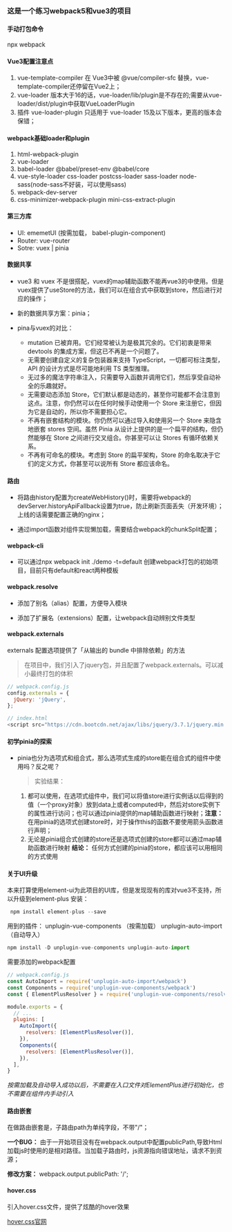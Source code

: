 ### 这是一个练习webpack5和vue3的项目

#### 手动打包命令
npx webpack

#### Vue3配置注意点
1. vue-template-compiler 在 Vue3中被 @vue/compiler-sfc 替换，vue-template-compiler还停留在Vue2上；
2. vue-loader 版本大于16的话，vue-loader/lib/plugin是不存在的;需要从vue-loader/dist/plugin中获取VueLoaderPlugin
3. 插件 vue-loader-plugin 只适用于 vue-loader 15及以下版本，更高的版本会保错；

#### webpack基础loader和plugin
1. html-webpack-plugin
2. vue-loader
3. babel-loader @babel/preset-env @babel/core
4. vue-style-loader css-loader postcss-loader sass-loader node-sass(node-sass不好装，可以使用sass)
5. webpack-dev-server
6. css-minimizer-webpack-plugin mini-css-extract-plugin

#### 第三方库
+ UI: ememetUI (按需加载， babel-plugin-component)
+ Router: vue-router
+ Sotre: vuex | pinia

#### 数据共享
+ vue3 和 vuex 不是很搭配，vuex的map辅助函数不能再vue3的<script setup></script>中使用。但是vuex提供了useStore的方法，我们可以在组合式中获取到store，然后进行对应的操作；

+ 新的数据共享方案：pinia；

+ pina与vuex的对比：
  * mutation 已被弃用。它们经常被认为是极其冗余的。它们初衷是带来 devtools 的集成方案，但这已不再是一个问题了。
  * 无需要创建自定义的复杂包装器来支持 TypeScript，一切都可标注类型，API 的设计方式是尽可能地利用 TS 类型推理。
  * 无过多的魔法字符串注入，只需要导入函数并调用它们，然后享受自动补全的乐趣就好。
  * 无需要动态添加 Store，它们默认都是动态的，甚至你可能都不会注意到这点。注意，你仍然可以在任何时候手动使用一个 Store 来注册它，但因为它是自动的，所以你不需要担心它。
  * 不再有嵌套结构的模块。你仍然可以通过导入和使用另一个 Store 来隐含地嵌套 stores 空间。虽然 Pinia 从设计上提供的是一个扁平的结构，但仍然能够在 Store 之间进行交叉组合。你甚至可以让 Stores 有循环依赖关系。
  * 不再有可命名的模块。考虑到 Store 的扁平架构，Store 的命名取决于它们的定义方式，你甚至可以说所有 Store 都应该命名。

#### 路由
+ 将路由history配置为createWebHistory()时，需要将webpack的devServer.historyApiFallback设置为true，防止刷新页面丢失（开发环境）；上线的话需要配置正确的nginx；

+ 通过import函数对组件实现懒加载，需要结合webpack的chunkSplit配置；


#### webpack-cli
+ 可以通过npx webpack init ./demo -t=default 创建webpack打包的初始项目，目前只有default和react两种模板


#### webpack.resolve
+ 添加了别名（alias）配置，方便导入模块

+ 添加了扩展名（extensions）配置，让webpack自动辨别文件类型


#### webpack.externals
externals 配置选项提供了「从输出的 bundle 中排除依赖」的方法

>在项目中，我们引入了jquery包，并且配置了webpack.externals。可以减小最终打包的体积
```js
// webpack.config.js
config.externals = {
  jQuery: 'jQuery',
};

// index.html
<script src="https://cdn.bootcdn.net/ajax/libs/jquery/3.7.1/jquery.min.js"></script>
```

#### 初学pinia的探索
+ pinia也分为选项式和组合式，那么选项式生成的store能在组合式的组件中使用吗？反之呢？
  >实验结果：
  1. 都可以使用，在选项式组件中，我们可以将值store进行实例话以后得到的值（一个proxy对象）放到data上或者computed中，然后对store实例下的属性进行访问；也可以通过pinia提供的map辅助函数进行映射；**注意：** 在用pinia的选项式创建store时，对于操作this的函数不要使用箭头函数进行声明；
  2. 无论是pinia组合式创建的store还是选项式创建的store都可以通过map辅助函数进行映射 **结论：** 任何方式创建的pinia的store，都应该可以用相同的方式使用

#### 关于UI升级
本来打算使用element-ui为此项目的UI库，但是发现现有的库对vue3不支持，所以升级到element-plus
安装：
```js
 npm install element-plus --save
```
用到的插件：
unplugin-vue-components （按需加载）
unplugin-auto-import （自动导入）
```js
npm install -D unplugin-vue-components unplugin-auto-import
```
需要添加的webpack配置
```js
// webpack.config.js
const AutoImport = require('unplugin-auto-import/webpack')
const Components = require('unplugin-vue-components/webpack')
const { ElementPlusResolver } = require('unplugin-vue-components/resolvers')

module.exports = {
  // ...
  plugins: [
    AutoImport({
      resolvers: [ElementPlusResolver()],
    }),
    Components({
      resolvers: [ElementPlusResolver()],
    }),
  ],
}
```
*按需加载及自动导入成功以后，不需要在入口文件对ElementPlus进行初始化，也不需要在组件内手动引入*

#### 路由嵌套
在做路由嵌套是，子路由path为单纯字段，不带"/"；

**一个BUG：** 由于一开始项目没有在webpack.output中配置publicPath,导致Html加载js时使用的是相对路径。当加载子路由时，js资源指向错误地址，请求不到资源；

**修改方案：**  webpack.output.publicPath: '/';

#### hover.css
引入hover.css文件，提供了炫酷的hover效果

[hover.css官网](https://ianlunn.github.io/Hover/)
